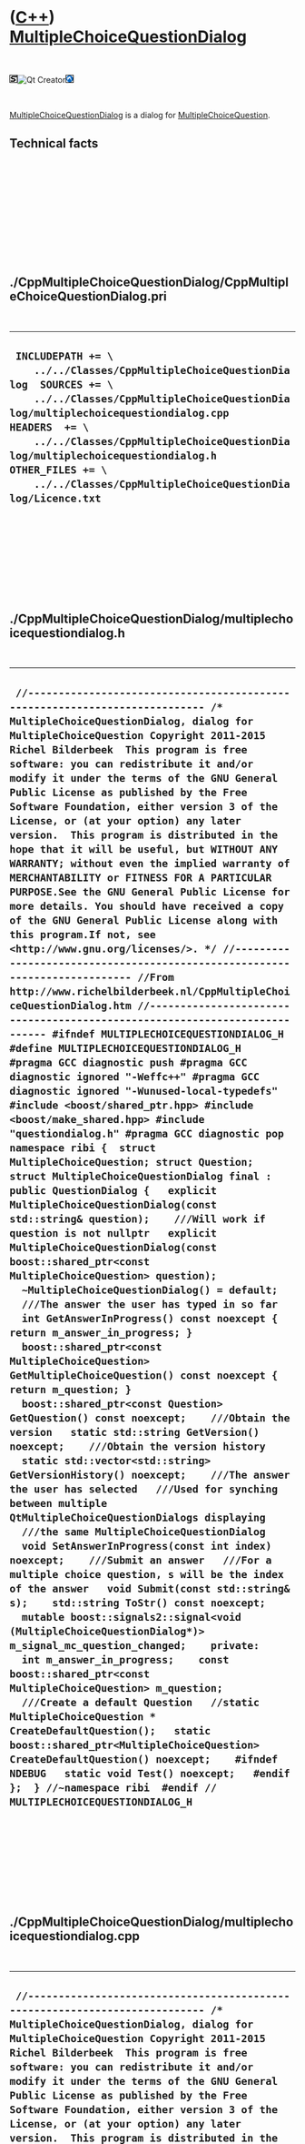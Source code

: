 
 

 

 

 

 

([C++](Cpp.md)) [MultipleChoiceQuestionDialog](CppMultipleChoiceQuestionDialog.md)
====================================================================================

 

![STL](PicStl.png)![Qt
Creator](PicQtCreator.png)![Lubuntu](PicLubuntu.png)

 

[MultipleChoiceQuestionDialog](CppMultipleChoiceQuestionDialog.md) is a
dialog for [MultipleChoiceQuestion](CppMultipleChoiceQuestion.md).

Technical facts
---------------

 

 

 

 

 

 

./CppMultipleChoiceQuestionDialog/CppMultipleChoiceQuestionDialog.pri
---------------------------------------------------------------------

 

  --------------------------------------------------------------------------------------------------------------------------------------------------------------------------------------------------------------------------------------------------------------------------------------------------------------------------------------------------------
  ` INCLUDEPATH += \     ../../Classes/CppMultipleChoiceQuestionDialog  SOURCES += \     ../../Classes/CppMultipleChoiceQuestionDialog/multiplechoicequestiondialog.cpp  HEADERS  += \     ../../Classes/CppMultipleChoiceQuestionDialog/multiplechoicequestiondialog.h  OTHER_FILES += \     ../../Classes/CppMultipleChoiceQuestionDialog/Licence.txt`
  --------------------------------------------------------------------------------------------------------------------------------------------------------------------------------------------------------------------------------------------------------------------------------------------------------------------------------------------------------

 

 

 

 

 

./CppMultipleChoiceQuestionDialog/multiplechoicequestiondialog.h
----------------------------------------------------------------

 

  --------------------------------------------------------------------------------------------------------------------------------------------------------------------------------------------------------------------------------------------------------------------------------------------------------------------------------------------------------------------------------------------------------------------------------------------------------------------------------------------------------------------------------------------------------------------------------------------------------------------------------------------------------------------------------------------------------------------------------------------------------------------------------------------------------------------------------------------------------------------------------------------------------------------------------------------------------------------------------------------------------------------------------------------------------------------------------------------------------------------------------------------------------------------------------------------------------------------------------------------------------------------------------------------------------------------------------------------------------------------------------------------------------------------------------------------------------------------------------------------------------------------------------------------------------------------------------------------------------------------------------------------------------------------------------------------------------------------------------------------------------------------------------------------------------------------------------------------------------------------------------------------------------------------------------------------------------------------------------------------------------------------------------------------------------------------------------------------------------------------------------------------------------------------------------------------------------------------------------------------------------------------------------------------------------------------------------------------------------------------------------------------------------------------------------------------------------------------------------------------------------------------------------------------------------------------------------------------------------------------------------------------------------------------------------------------------------------------------------------------------------------------------------------------------------------------------------------------------------------------------------------------------------------------------------------------------------------------------------------------------------------------------------------------------------------------------------------------------------------------------------------------------------------------------------------------------------------------------------------------------------------
  ` //--------------------------------------------------------------------------- /* MultipleChoiceQuestionDialog, dialog for MultipleChoiceQuestion Copyright 2011-2015 Richel Bilderbeek  This program is free software: you can redistribute it and/or modify it under the terms of the GNU General Public License as published by the Free Software Foundation, either version 3 of the License, or (at your option) any later version.  This program is distributed in the hope that it will be useful, but WITHOUT ANY WARRANTY; without even the implied warranty of MERCHANTABILITY or FITNESS FOR A PARTICULAR PURPOSE.See the GNU General Public License for more details. You should have received a copy of the GNU General Public License along with this program.If not, see <http://www.gnu.org/licenses/>. */ //--------------------------------------------------------------------------- //From http://www.richelbilderbeek.nl/CppMultipleChoiceQuestionDialog.htm //--------------------------------------------------------------------------- #ifndef MULTIPLECHOICEQUESTIONDIALOG_H #define MULTIPLECHOICEQUESTIONDIALOG_H  #pragma GCC diagnostic push #pragma GCC diagnostic ignored "-Weffc++" #pragma GCC diagnostic ignored "-Wunused-local-typedefs" #include <boost/shared_ptr.hpp> #include <boost/make_shared.hpp> #include "questiondialog.h" #pragma GCC diagnostic pop  namespace ribi {  struct MultipleChoiceQuestion; struct Question;  struct MultipleChoiceQuestionDialog final : public QuestionDialog {   explicit MultipleChoiceQuestionDialog(const std::string& question);    ///Will work if question is not nullptr   explicit MultipleChoiceQuestionDialog(const boost::shared_ptr<const MultipleChoiceQuestion> question);    ~MultipleChoiceQuestionDialog() = default;    ///The answer the user has typed in so far   int GetAnswerInProgress() const noexcept { return m_answer_in_progress; }    boost::shared_ptr<const MultipleChoiceQuestion> GetMultipleChoiceQuestion() const noexcept { return m_question; }     boost::shared_ptr<const Question> GetQuestion() const noexcept;    ///Obtain the version   static std::string GetVersion() noexcept;    ///Obtain the version history   static std::vector<std::string> GetVersionHistory() noexcept;    ///The answer the user has selected   ///Used for synching between multiple QtMultipleChoiceQuestionDialogs displaying   ///the same MultipleChoiceQuestionDialog   void SetAnswerInProgress(const int index) noexcept;    ///Submit an answer   ///For a multiple choice question, s will be the index of the answer   void Submit(const std::string& s);    std::string ToStr() const noexcept;    mutable boost::signals2::signal<void (MultipleChoiceQuestionDialog*)> m_signal_mc_question_changed;    private:   int m_answer_in_progress;    const boost::shared_ptr<const MultipleChoiceQuestion> m_question;    ///Create a default Question   //static MultipleChoiceQuestion * CreateDefaultQuestion();   static boost::shared_ptr<MultipleChoiceQuestion> CreateDefaultQuestion() noexcept;    #ifndef NDEBUG   static void Test() noexcept;   #endif };  } //~namespace ribi  #endif // MULTIPLECHOICEQUESTIONDIALOG_H`
  --------------------------------------------------------------------------------------------------------------------------------------------------------------------------------------------------------------------------------------------------------------------------------------------------------------------------------------------------------------------------------------------------------------------------------------------------------------------------------------------------------------------------------------------------------------------------------------------------------------------------------------------------------------------------------------------------------------------------------------------------------------------------------------------------------------------------------------------------------------------------------------------------------------------------------------------------------------------------------------------------------------------------------------------------------------------------------------------------------------------------------------------------------------------------------------------------------------------------------------------------------------------------------------------------------------------------------------------------------------------------------------------------------------------------------------------------------------------------------------------------------------------------------------------------------------------------------------------------------------------------------------------------------------------------------------------------------------------------------------------------------------------------------------------------------------------------------------------------------------------------------------------------------------------------------------------------------------------------------------------------------------------------------------------------------------------------------------------------------------------------------------------------------------------------------------------------------------------------------------------------------------------------------------------------------------------------------------------------------------------------------------------------------------------------------------------------------------------------------------------------------------------------------------------------------------------------------------------------------------------------------------------------------------------------------------------------------------------------------------------------------------------------------------------------------------------------------------------------------------------------------------------------------------------------------------------------------------------------------------------------------------------------------------------------------------------------------------------------------------------------------------------------------------------------------------------------------------------------------------------------------------

 

 

 

 

 

./CppMultipleChoiceQuestionDialog/multiplechoicequestiondialog.cpp
------------------------------------------------------------------

 

  --------------------------------------------------------------------------------------------------------------------------------------------------------------------------------------------------------------------------------------------------------------------------------------------------------------------------------------------------------------------------------------------------------------------------------------------------------------------------------------------------------------------------------------------------------------------------------------------------------------------------------------------------------------------------------------------------------------------------------------------------------------------------------------------------------------------------------------------------------------------------------------------------------------------------------------------------------------------------------------------------------------------------------------------------------------------------------------------------------------------------------------------------------------------------------------------------------------------------------------------------------------------------------------------------------------------------------------------------------------------------------------------------------------------------------------------------------------------------------------------------------------------------------------------------------------------------------------------------------------------------------------------------------------------------------------------------------------------------------------------------------------------------------------------------------------------------------------------------------------------------------------------------------------------------------------------------------------------------------------------------------------------------------------------------------------------------------------------------------------------------------------------------------------------------------------------------------------------------------------------------------------------------------------------------------------------------------------------------------------------------------------------------------------------------------------------------------------------------------------------------------------------------------------------------------------------------------------------------------------------------------------------------------------------------------------------------------------------------------------------------------------------------------------------------------------------------------------------------------------------------------------------------------------------------------------------------------------------------------------------------------------------------------------------------------------------------------------------------------------------------------------------------------------------------------------------------------------------------------------------------------------------------------------------------------------------------------------------------------------------------------------------------------------------------------------------------------------------------------------------------------------------------------------------------------------------------------------------------------------------------------------------------------------------------------------------------------------------------------------------------------------------------------------------------------------------------------------------------------------------------------------------------------------------------------------------------------------------------------------------------------------------------------------------------------------------------------------------------------------------------------------------------------------------------------------------------------------------------------------------------------------------------------------------------------------------------------------------------------------------------------------------------------------------------------------------------------------------------------------------------------------------------------------------------------------------------------------------------------------------------------------------------------------------------------------------------------------------------------------------------------------------------------------------------------------------------------------------------------------------------------------------------------------------------------------------------------------------------------------------------------------------------------------------------------------------------------------------------------------------------------------------------------------------------------------------------------------------------------------------------------------------------------------------------------------------------------------------------------------------------------------------------------------------------------------------------------------------------------------------------------------------------------------------------------------------------------------------------------------------------------------------------------------------------------------------------------------------------------------------------------------------------------------------------------------------------------------------------------------------------------------------------------------------------------------------------------------------------------------------------------------------------------------------------------------------------------------------------------------------------------------------------------------------------------------------------------------------------------------------------------------------------------------------------------------------------------------------------------------------------------------------------------------------------------------------------------------------------------------------------------------------------------------------------------------------------------------------------------------------------------------------------------------------------------------------------------------------------------------------------------------------------------------------------------------------------------------
  ` //--------------------------------------------------------------------------- /* MultipleChoiceQuestionDialog, dialog for MultipleChoiceQuestion Copyright 2011-2015 Richel Bilderbeek  This program is free software: you can redistribute it and/or modify it under the terms of the GNU General Public License as published by the Free Software Foundation, either version 3 of the License, or (at your option) any later version.  This program is distributed in the hope that it will be useful, but WITHOUT ANY WARRANTY; without even the implied warranty of MERCHANTABILITY or FITNESS FOR A PARTICULAR PURPOSE.See the GNU General Public License for more details. You should have received a copy of the GNU General Public License along with this program.If not, see <http://www.gnu.org/licenses/>. */ //--------------------------------------------------------------------------- //From http://www.richelbilderbeek.nl/CppMultipleChoiceQuestionDialog.htm //--------------------------------------------------------------------------- #pragma GCC diagnostic push #pragma GCC diagnostic ignored "-Weffc++" #pragma GCC diagnostic ignored "-Wunused-local-typedefs" #include "multiplechoicequestiondialog.h"  #include <cassert> #include <boost/lexical_cast.hpp> #include <boost/scoped_ptr.hpp>  #include "multiplechoicequestion.h" #include "question.h" #include "testtimer.h" #include "trace.h" #pragma GCC diagnostic pop  ribi::MultipleChoiceQuestionDialog::MultipleChoiceQuestionDialog(   const boost::shared_ptr<const MultipleChoiceQuestion> question)   : m_signal_mc_question_changed{},     m_answer_in_progress{-1},     m_question(question) {   #ifndef NDEBUG   Test();   #endif   assert(GetQuestion());   assert(!HasSubmitted()); }  ribi::MultipleChoiceQuestionDialog::MultipleChoiceQuestionDialog(const std::string& question)   : m_signal_mc_question_changed{},     m_answer_in_progress{-1},     m_question(new MultipleChoiceQuestion(question)) {   #ifndef NDEBUG   Test();   #endif   assert(!HasSubmitted());   assert(GetQuestion()); }  boost::shared_ptr<ribi::MultipleChoiceQuestion>   ribi::MultipleChoiceQuestionDialog::CreateDefaultQuestion() noexcept {   return boost::shared_ptr<MultipleChoiceQuestion>(     new MultipleChoiceQuestion(       "*",       "1+2=",       "3",       {"1","2","4","5"}     )   ); }  boost::shared_ptr<const ribi::Question> ribi::MultipleChoiceQuestionDialog::GetQuestion() const noexcept {   return m_question; }  std::string ribi::MultipleChoiceQuestionDialog::GetVersion() noexcept {   return "1.1"; }  std::vector<std::string> ribi::MultipleChoiceQuestionDialog::GetVersionHistory() noexcept {   return {     "2011-06-29: version 1.0: initial version",     "2013-10-24: version 1.1: added testing"   }; }  void ribi::MultipleChoiceQuestionDialog::Submit(const std::string& s) {   if (HasSubmitted())   {     throw std::logic_error("Cannot submit a second answer");   }   assert(!HasSubmitted());   try   {     const int index = boost::lexical_cast<int>(s);     const int sz = this->GetMultipleChoiceQuestion()->GetOptions().size();     if (index < 0)     {       throw std::logic_error("Must submit a positive index to a multiple choice question dialog");     }     if (index >= sz)     {       throw std::logic_error("Must submit an existing index to a multiple choice question dialog");     }     //The real (that is non-index) answer     const std::string t = this->GetMultipleChoiceQuestion()->GetOptions()[index];     this->SetIsCorrect(GetQuestion()->IsCorrect(t));   }   catch (boost::bad_lexical_cast&)   {     throw std::logic_error("Must submit an index to a multiple choice question dialog");   } }  #ifndef NDEBUG void ribi::MultipleChoiceQuestionDialog::Test() noexcept {   {     static bool is_tested{false};     if (is_tested) return;     is_tested = true;   }   const TestTimer test_timer(__func__,__FILE__,1.0);   //Test setting the multiple choice questions   for(const std::string& s: MultipleChoiceQuestion::GetValidMultipleChoiceQuestions())   {     const boost::shared_ptr<MultipleChoiceQuestion> q {       new MultipleChoiceQuestion(s)     };     assert(q);     const auto d = std::make_unique<MultipleChoiceQuestionDialog>(q);     //const boost::scoped_ptr<MultipleChoiceQuestionDialog> d {     //  new MultipleChoiceQuestionDialog(q)     //};     assert(d);     assert(!d->HasSubmitted() );   }   //Test submitting correct and incorrect answers to this dialog   {     const std::vector<std::string> valid {       MultipleChoiceQuestion::GetValidMultipleChoiceQuestions()     };     for (const std::string& s: valid)     {       //Create a question       const boost::shared_ptr<const MultipleChoiceQuestion> question {         new MultipleChoiceQuestion(s)       };        //Obtain the shuffled possibilities       const std::vector<std::string> options = question->GetOptions();       assert(options == question->GetOptions()         && "The possibilities must be shuffled exactly once");        //Submit correct answer to this dialog       {         boost::scoped_ptr<MultipleChoiceQuestionDialog> dialog {           new MultipleChoiceQuestionDialog(             question           )         };         assert(!dialog->HasSubmitted());          const std::string answer = question->GetAnswer();         assert(!question->GetWrongAnswers().empty());          const int index = std::distance(options.begin(),std::find(options.begin(),options.end(),answer));         assert(index >= 0);         assert(index < static_cast<int>(options.size()));          dialog->Submit(boost::lexical_cast<std::string>(index));          assert(dialog->HasSubmitted());         assert(dialog->IsAnswerCorrect());       }       //Submit incorrect answer to this dialog       {         boost::scoped_ptr<MultipleChoiceQuestionDialog> dialog {           new MultipleChoiceQuestionDialog(             question           )         };         assert(!dialog->HasSubmitted());          assert(!question->GetWrongAnswers().empty());         const std::string wrong_answer = question->GetWrongAnswers().at(0);          const int index = std::distance(options.begin(),std::find(options.begin(),options.end(),wrong_answer));         assert(index >= 0);         assert(index < static_cast<int>(options.size()));          dialog->Submit(boost::lexical_cast<std::string>(index));          assert(dialog->HasSubmitted());         assert(!dialog->IsAnswerCorrect());       }     }   } } #endif  std::string ribi::MultipleChoiceQuestionDialog::ToStr() const noexcept {   std::stringstream s;   s << m_question->ToStr();   return s.str(); }`
  --------------------------------------------------------------------------------------------------------------------------------------------------------------------------------------------------------------------------------------------------------------------------------------------------------------------------------------------------------------------------------------------------------------------------------------------------------------------------------------------------------------------------------------------------------------------------------------------------------------------------------------------------------------------------------------------------------------------------------------------------------------------------------------------------------------------------------------------------------------------------------------------------------------------------------------------------------------------------------------------------------------------------------------------------------------------------------------------------------------------------------------------------------------------------------------------------------------------------------------------------------------------------------------------------------------------------------------------------------------------------------------------------------------------------------------------------------------------------------------------------------------------------------------------------------------------------------------------------------------------------------------------------------------------------------------------------------------------------------------------------------------------------------------------------------------------------------------------------------------------------------------------------------------------------------------------------------------------------------------------------------------------------------------------------------------------------------------------------------------------------------------------------------------------------------------------------------------------------------------------------------------------------------------------------------------------------------------------------------------------------------------------------------------------------------------------------------------------------------------------------------------------------------------------------------------------------------------------------------------------------------------------------------------------------------------------------------------------------------------------------------------------------------------------------------------------------------------------------------------------------------------------------------------------------------------------------------------------------------------------------------------------------------------------------------------------------------------------------------------------------------------------------------------------------------------------------------------------------------------------------------------------------------------------------------------------------------------------------------------------------------------------------------------------------------------------------------------------------------------------------------------------------------------------------------------------------------------------------------------------------------------------------------------------------------------------------------------------------------------------------------------------------------------------------------------------------------------------------------------------------------------------------------------------------------------------------------------------------------------------------------------------------------------------------------------------------------------------------------------------------------------------------------------------------------------------------------------------------------------------------------------------------------------------------------------------------------------------------------------------------------------------------------------------------------------------------------------------------------------------------------------------------------------------------------------------------------------------------------------------------------------------------------------------------------------------------------------------------------------------------------------------------------------------------------------------------------------------------------------------------------------------------------------------------------------------------------------------------------------------------------------------------------------------------------------------------------------------------------------------------------------------------------------------------------------------------------------------------------------------------------------------------------------------------------------------------------------------------------------------------------------------------------------------------------------------------------------------------------------------------------------------------------------------------------------------------------------------------------------------------------------------------------------------------------------------------------------------------------------------------------------------------------------------------------------------------------------------------------------------------------------------------------------------------------------------------------------------------------------------------------------------------------------------------------------------------------------------------------------------------------------------------------------------------------------------------------------------------------------------------------------------------------------------------------------------------------------------------------------------------------------------------------------------------------------------------------------------------------------------------------------------------------------------------------------------------------------------------------------------------------------------------------------------------------------------------------------------------------------------------------------------------------------------------------------------------------------

 

 

 

 

 

 

